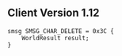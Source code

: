 ## Client Version 1.12

```rust,ignore
smsg SMSG_CHAR_DELETE = 0x3C {
    WorldResult result;    
}

```
